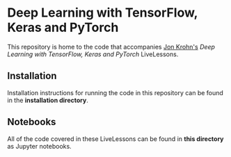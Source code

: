 # Deep Learning with TensorFlow, Keras and PyTorch

This repository is home to the code that accompanies [Jon Krohn's](www.jonkrohn.com) *Deep Learning with TensorFlow, Keras and PyTorch* LiveLessons. 

## Installation

Installation instructions for running the code in this repository can be found in the **installation directory**.

## Notebooks

All of the code covered in these LiveLessons can be found in **this directory** as Jupyter notebooks.
